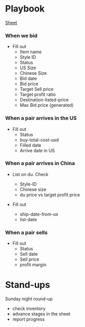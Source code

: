 # Playbook

[Sheet](https://docs.google.com/spreadsheets/d/1vA9h_aSrRAWxI8W91UQTATWKh--NYRDDAt_vudpxbek/edit#gid=0)

### When we bid

* Fill out
  * Item name
  * Style ID
  * Status
  * US Size
  * Chinese Size
  * Bid date
  * Bid price
  * Target Sell price
  * Target profit ratio
  * Destination-listed-price
  * Max Bid price (generated)

### When a pair arrives in the US

* Fill out
  * Status
  * buy-total-cost-usd
  * Filled date
  * Arrive date in US

### When a pair arrives in China

* List on du. Check
  * Style-ID
  * Chinese size
  * du price vs target profit price

* Fill out
  * ship-date-from-us
  * list-date

### When a pair sells

* Fill out
  * Status
  * Sell date
  * Sell price
  * profit margin

# Stand-ups

Sunday night round-up
* check inventory
* advance stages in the sheet
* report progress